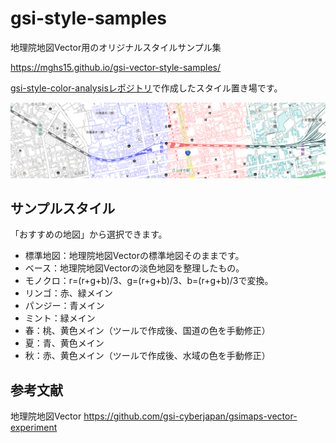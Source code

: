 # gsi-style-samples
地理院地図Vector用のオリジナルスタイルサンプル集

https://mghs15.github.io/gsi-vector-style-samples/

[gsi-style-color-analysisレポジトリ](https://github.com/mghs15/gsi-style-color-analysis)で作成したスタイル置き場です。

![スタイルのサンプル](image/toppage_sample.png "スタイルのサンプル")

## サンプルスタイル
「おすすめの地図」から選択できます。
* 標準地図：地理院地図Vectorの標準地図そのままです。
* ベース：地理院地図Vectorの淡色地図を整理したもの。
* モノクロ：r=(r+g+b)/3、g=(r+g+b)/3、b=(r+g+b)/3で変換。
* リンゴ：赤、緑メイン
* パンジー：青メイン
* ミント：緑メイン
* 春：桃、黄色メイン（ツールで作成後、国道の色を手動修正）
* 夏：青、黄色メイン
* 秋：赤、黄色メイン（ツールで作成後、水域の色を手動修正）

## 参考文献
地理院地図Vector https://github.com/gsi-cyberjapan/gsimaps-vector-experiment
